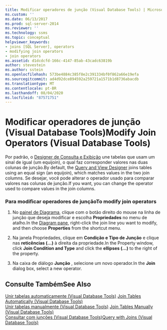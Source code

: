 ```yaml
---
title: Modificar operadores de junção (Visual Database Tools) | Microsoft Docs
ms.custom: ''
ms.date: 06/13/2017
ms.prod: sql-server-2014
ms.reviewer: ''
ms.technology: ssms
ms.topic: conceptual
helpviewer_keywords:
- joins [SQL Server], operators
- modifying join operators
- join operators
ms.assetid: d1dcdcfd-166c-4147-85ab-43cadc63819b
author: stevestein
ms.author: sstein
ms.openlocfilehash: 573be4884c385f8e2c391334bf0f862a66e19efa
ms.sourcegitcommit: ad4d92dce894592a259721a1571b1d8736abacdb
ms.translationtype: MT
ms.contentlocale: pt-BR
ms.lasthandoff: 08/04/2020
ms.locfileid: "87571751"
---
```

# <a name="modify-join-operators-visual-database-tools"></a><span data-ttu-id="846e4-102">Modificar operadores de junção (Visual Database Tools)</span><span class="sxs-lookup"><span data-stu-id="846e4-102">Modify Join Operators (Visual Database Tools)</span></span>
  <span data-ttu-id="846e4-103">Por padrão, o [Designer de Consulta e Exibição](visual-database-tools.md) une tabelas que usam um sinal de igual (um equijoin), o qual faz corresponder valores nas duas colunas de junção.</span><span class="sxs-lookup"><span data-stu-id="846e4-103">By default, the [Query and View Designer](visual-database-tools.md) joins tables using an equal sign (an equijoin), which matches values in the two join columns.</span></span> <span data-ttu-id="846e4-104">Se desejar, você pode alterar o operador usado para comparar valores nas colunas de junção.</span><span class="sxs-lookup"><span data-stu-id="846e4-104">If you want, you can change the operator used to compare values in the join columns.</span></span>  
  
### <a name="to-modify-join-operators"></a><span data-ttu-id="846e4-105">Para modificar operadores de junção</span><span class="sxs-lookup"><span data-stu-id="846e4-105">To modify join operators</span></span>  
  
1.  <span data-ttu-id="846e4-106">No [painel de Diagrama](diagram-pane-visual-database-tools.md), clique com o botão direito do mouse na linha de junção que deseja modificar e escolha **Propriedades** no menu de atalho.</span><span class="sxs-lookup"><span data-stu-id="846e4-106">In the [Diagram pane](diagram-pane-visual-database-tools.md), right-click the join line you want to modify, and then choose **Properties** from the shortcut menu.</span></span>  
  
2.  <span data-ttu-id="846e4-107">Na janela Propriedades, clique em **Condição e Tipo de Junção** e clique nas **reticências (...)** à direita da propriedade.</span><span class="sxs-lookup"><span data-stu-id="846e4-107">In the Property window, click **Join Condition and Type** and click the **ellipses (...)** to the right of the property.</span></span>  
  
3.  <span data-ttu-id="846e4-108">Na caixa de diálogo **Junção** , selecione um novo operador.</span><span class="sxs-lookup"><span data-stu-id="846e4-108">In the **Join** dialog box, select a new operator.</span></span>  
  
## <a name="see-also"></a><span data-ttu-id="846e4-109">Consulte Também</span><span class="sxs-lookup"><span data-stu-id="846e4-109">See Also</span></span>  
 <span data-ttu-id="846e4-110">[Unir tabelas automaticamente &#40;Visual Database Tools&#41;](join-tables-automatically-visual-database-tools.md) </span><span class="sxs-lookup"><span data-stu-id="846e4-110">[Join Tables Automatically &#40;Visual Database Tools&#41;](join-tables-automatically-visual-database-tools.md) </span></span>  
 <span data-ttu-id="846e4-111">[Unir tabelas manualmente &#40;Visual Database Tools&#41;](join-tables-manually-visual-database-tools.md) </span><span class="sxs-lookup"><span data-stu-id="846e4-111">[Join Tables Manually &#40;Visual Database Tools&#41;](join-tables-manually-visual-database-tools.md) </span></span>  
 [<span data-ttu-id="846e4-112">Consultar com junções &#40;Visual Database Tools&#41;</span><span class="sxs-lookup"><span data-stu-id="846e4-112">Query with Joins &#40;Visual Database Tools&#41;</span></span>](query-with-joins-visual-database-tools.md)  
  
  
